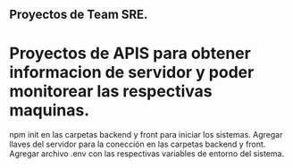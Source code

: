 
## Proyectos de Team SRE.
# Proyectos de APIS para obtener informacion de servidor y poder monitorear las respectivas maquinas.

npm init en las carpetas backend y front para iniciar los sistemas.
Agregar llaves del servidor para la conección en las carpetas backend y front.
Agregar archivo .env con las respectivas variables de entorno del sistema.